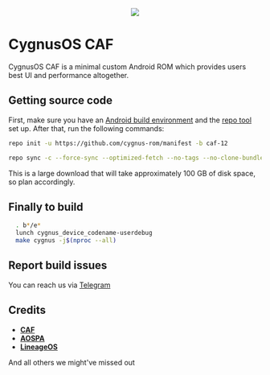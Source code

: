 <p align="center">
<img src="CygnusOS.png" > 
</p>

# CygnusOS CAF

CygnusOS CAF is a minimal custom Android ROM which provides users best UI and performance altogether.

## Getting source code

First, make sure you have an [Android build environment](https://source.android.com/setup/build/initializing) and the [repo tool](https://source.android.com/setup/build/downloading) set up. After that, run the following commands:

```bash
repo init -u https://github.com/cygnus-rom/manifest -b caf-12
```
```bash
repo sync -c --force-sync --optimized-fetch --no-tags --no-clone-bundle --prune -j$(nproc --all)
```

This is a large download that will take approximately 100 GB of disk space, so plan accordingly.

## Finally to build

```bash
  . b*/e*
  lunch cygnus_device_codename-userdebug
  make cygnus -j$(nproc --all)
```
## Report build issues
You can reach us via [Telegram](https://t.me/CygnusOS)

## Credits

* [**CAF**](https://source.codeaurora.org)
* [**AOSPA**](https://github.com/aospa/)
* [**LineageOS**](https://github.com/LineageOS)

And all others we might've missed out


